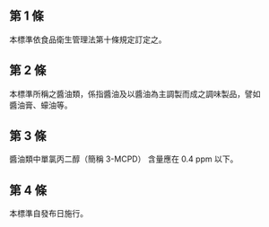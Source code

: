 第 1 條
-------
本標準依食品衛生管理法第十條規定訂定之。

第 2 條
-------
本標準所稱之醬油類，係指醬油及以醬油為主調製而成之調味製品，譬如  
醬油膏、蠔油等。

第 3 條
-------
醬油類中單氯丙二醇（簡稱 3-MCPD） 含量應在 0.4 ppm  以下。

第 4 條
-------
本標準自發布日施行。

